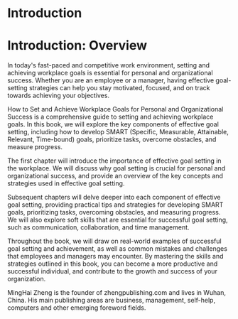 # Introduction

Introduction: Overview
======================

In today's fast-paced and competitive work environment, setting and achieving workplace goals is essential for personal and organizational success. Whether you are an employee or a manager, having effective goal-setting strategies can help you stay motivated, focused, and on track towards achieving your objectives.

How to Set and Achieve Workplace Goals for Personal and Organizational Success is a comprehensive guide to setting and achieving workplace goals. In this book, we will explore the key components of effective goal setting, including how to develop SMART (Specific, Measurable, Attainable, Relevant, Time-bound) goals, prioritize tasks, overcome obstacles, and measure progress.

The first chapter will introduce the importance of effective goal setting in the workplace. We will discuss why goal setting is crucial for personal and organizational success, and provide an overview of the key concepts and strategies used in effective goal setting.

Subsequent chapters will delve deeper into each component of effective goal setting, providing practical tips and strategies for developing SMART goals, prioritizing tasks, overcoming obstacles, and measuring progress. We will also explore soft skills that are essential for successful goal setting, such as communication, collaboration, and time management.

Throughout the book, we will draw on real-world examples of successful goal setting and achievement, as well as common mistakes and challenges that employees and managers may encounter. By mastering the skills and strategies outlined in this book, you can become a more productive and successful individual, and contribute to the growth and success of your organization.


MingHai Zheng is the founder of zhengpublishing.com and lives in Wuhan, China. His main publishing areas are business, management, self-help, computers and other emerging foreword fields.

